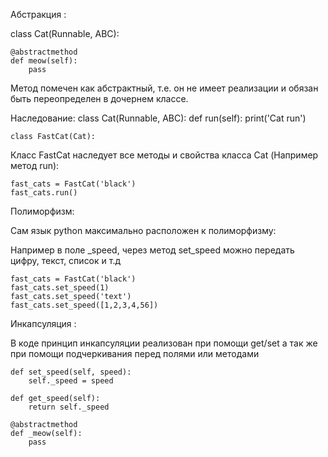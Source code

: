 Абстракция :

class Cat(Runnable, ABC):


    @abstractmethod
    def meow(self):
        pass

Метод помечен как абстрактный, т.е. он не имеет реализации и обязан 
быть переопределен в дочернем классе.

Наследование: 
    class Cat(Runnable, ABC):
         def run(self):
            print('Cat run')
        
    class FastCat(Cat):
        
Класс FastCat наследует все методы и свойства класса Cat (Например метод
run): 

    fast_cats = FastCat('black')
    fast_cats.run()

Полиморфизм:

Сам язык python максимально расположен к полиморфизму: 

Например в поле _speed, через метод set_speed можно передать цифру, текст, список и т.д

    fast_cats = FastCat('black')
    fast_cats.set_speed(1)
    fast_cats.set_speed('text')
    fast_cats.set_speed([1,2,3,4,56])

Инкапсуляция : 

В коде принцип инкапсуляции реализован при помощи get/set 
а так же при помощи подчеркивания перед полями или методами

    def set_speed(self, speed):
        self._speed = speed

    def get_speed(self):
        return self._speed

    @abstractmethod
    def _meow(self):
        pass
